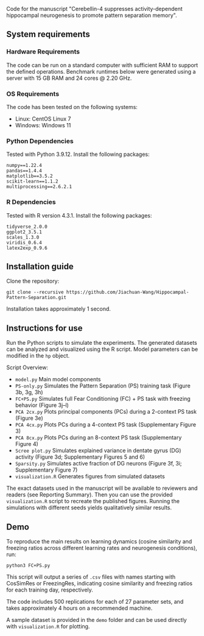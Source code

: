 Code for the manuscript "Cerebellin-4 suppresses activity-dependent hippocampal neurogenesis to promote pattern separation memory".

## System requirements
### Hardware Requirements
The code can be run on a standard computer with sufficient RAM to support the defined operations.
Benchmark runtimes below were generated using a server with 15 GB RAM and 24 cores @ 2.20 GHz.

### OS Requirements
The code has been tested on the following systems:
- Linux: CentOS Linux 7
- Windows: Windows 11
### Python Dependencies
Tested with Python 3.9.12.
Install the following packages:
```
numpy==1.22.4
pandas==1.4.4
matplotlib==3.5.2
scikit-learn==1.1.2
multiprocessing==2.6.2.1
```
### R Dependencies
Tested with R version 4.3.1.
Install the following packages:
```
tidyverse_2.0.0
ggplot2_3.5.1
scales_1.3.0
viridis_0.6.4
latex2exp_0.9.6
```
## Installation guide
Clone the repository:
```
git clone --recursive https://github.com/Jiachuan-Wang/Hippocampal-Pattern-Separation.git
```
Installation takes approximately 1 second.

## Instructions for use
Run the Python scripts to simulate the experiments. The generated datasets can be analyzed and visualized using the R script.
Model parameters can be modified in the `hp` object.

Script Overview:
- `model.py` Main model components
- `PS-only.py` Simulates the Pattern Separation (PS) training task (Figure 3b, 3g, 3h)
- `FC+PS.py` Simulates full Fear Conditioning (FC) + PS task with freezing behavior (Figure 3j–l)
- `PCA 2cx.py` Plots principal components (PCs) during a 2-context PS task (Figure 3e)
- `PCA 4cx.py` Plots PCs during a 4-context PS task (Supplementary Figure 3)
- `PCA 8cx.py` Plots PCs during an 8-context PS task (Supplementary Figure 4)
- `Scree plot.py` Simulates explained variance in dentate gyrus (DG) activity (Figure 3d; Supplementary Figures 5 and 6)
- `Sparsity.py` Simulates active fraction of DG neurons (Figure 3f, 3i; Supplementary Figure 7)
- `visualization.R` Generates figures from simulated datasets

The exact datasets used in the manuscript will be available to reviewers and readers (see Reporting Summary). Then you can use the provided `visualization.R` script to recreate the published figures. Running the simulations with different seeds yields qualitatively similar results.

## Demo
To reproduce the main results on learning dynamics (cosine similarity and freezing ratios across different learning rates and neurogenesis conditions), run:
```
python3 FC+PS.py
```
This script will output a series of `.csv` files with names starting with CosSimRes or FreezingRes, indicating cosine similarity and freezing ratios for each training day, respectively.

The code includes 500 replications for each of 27 parameter sets, and takes approximately 4 hours on a recommended machine.

A sample dataset is provided in the `demo` folder and can be used directly with `visualization.R` for plotting.
